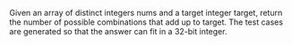 Given an array of distinct integers nums and a target integer target, return the number of possible combinations that add up to target.
The test cases are generated so that the answer can fit in a 32-bit integer.